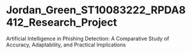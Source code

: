 # Jordan_Green_ST10083222_RPDA8412_Research_Project
Artificial Intelligence in Phishing Detection: A Comparative Study of Accuracy, Adaptability, and Practical Implications
